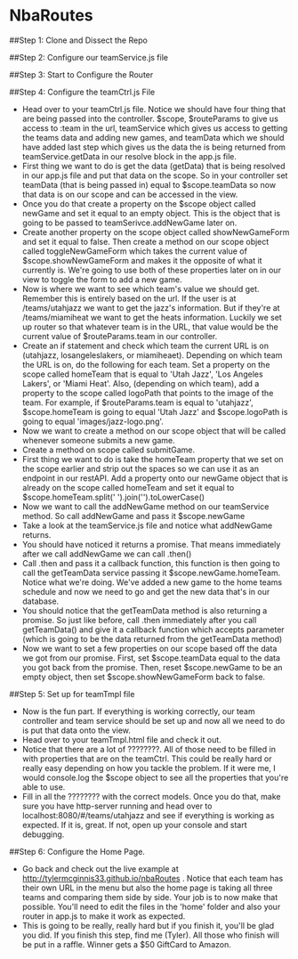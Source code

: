 NbaRoutes
========

<!-- *For this project you're going to need to serve your files through a server. Open up your terminal and (if you have Node/NPM), run 'sudo npm install -g http-server'. Now once you want to check out your code, cd into your folder and run 'http-server'. You should see something like 'Starting up http-server, serving ./ on: http://0.0.0.0:8080'. Now go to 'localhost:8080' and you should see your application. -->

<!-- NBA Routes is the first exposure you'll get to building a full fledge app with more than just one 'route'. http://tylermcginnis33.github.io/nbaRoutes is the full working version of this application. The big thing to notice is that each route, whether it's the Jazz, Heat, or Laker page, are all loading in data (using Resolve) before the route loads. Also, the home page is loading in every teams data before the route loads. In this repo you'll continue to practice fundamental Angular principles you've learned like controllers, services, promises and getting data from RESTful API's while also learning new concepts like routing and resolving data. -->

##Step 1: Clone and Dissect the Repo
<!-- * Fork and clone this repository. -->
<!-- * Take a look at this existing code that's already in place. Notice there are already a few things included for you including images, defaultHeaders.js which is making parse work, and ngRoute is already included in your HTML and as a dependency in your application ['ngRoute']. Normally you would have to include ngRoute because it no longer comes built in with Angular. Also, notice there are two folders (home and teams) in your js folder. The 'home' folder is going to contain a view (.html file), a controller, and service which all have to do with the home (or index) page. In your 'teams' folder there is going to be a conrtoller, service, and another view. All these files have to do with the three (Jazz, Heat, and Lakers) routes. Notice how we've broken routes into folders, this is a very easy way to keep things very modular. -->
<!-- * Check out the index.html page. Notice there are a few things going on. We've included nbaRoutes as the name of our app, mainCtrl as a controller over our whole main-container, a menu that's going to be at the top of the page, and under all that but still inside main-container is ng-view. This piece is crucial to understanding how routing works. That simple <ng-view> holds the power to the universe, or at least this app with different routes. The router is going to take that element and is going to inject certain templates (html pages) into it depending on which route we're using. The template that is injected into the <ng-view> element depends entirely on what we specify inside of our Router in our app.js file. With our router, we're able to specify dynamic templates and controllers based on the URL. -->
<!-- * Once you feel VERY comfortable with the existing codebase, move on to Step 2. -->

##Step 2: Configure our teamService.js file
<!-- * This app is going to be very dependent on using 'resolve' in your router. As we talked about during the lecture, resolve will call a method on our service, resolve that method's promise, then make the data that's being returned from that method available immediately in our controller.  -->
<!-- * In your teamService.js file make a method called addNewGame. This method is going to take in a gameObject as the parameter. That gameObj will eventually have data about each individual game that we'll send to parse. -->
<!-- * In the addNewGame method create a variable called 'url' and set it equal to "https://api.parse.com/1/classes/" + gameObj.homeTeam; Notice each team's games are going to be stored at a RESTful endpoint which points to the teams specific name (gameObj.homeTeam). -->
<!-- * After you've created the url variable, make an if statement that is going to check to see if the home team score (gameObj.homeTeamScore) is greater then the opponents score (gameObj.opponentScore). If it is, set a property called 'won' on the gameObj to true. If it is not, (or if the home team lost), set that win property on the gameObj to false. One gotcha here is that gameOb j.homeTeamScore and gameObj.opponentScore are both strings, you'll need to make them integers before you compare them. To do that, use the parseInt method. parseInt("7") will return 7 the integer. -->
<!-- * Now in that same addNewGame method under your if statement, we're going make a POST request to parse adding the gameObj to our URL we made earlier. So, return the result of making an $http request with the 'method' of 'POST', the 'url' being the URL variable we made earlier, and 'data' being our gameObj. -->
<!-- * Now that our service has an addNewGame function, let's make a getTeamData function which is going to accept a team parameter and fetch the data of that specific team.  -->
<!-- * Creat a function on your service object called getTeamData that accepts a parameter of team. -->
<!-- * Create a deferred object using $q.defer(); then at the bottom of that function return that promise object (deferred.promise) -->
<!-- * Create a variable called url which will be set to 'https://api.parse.com/1/classes/' + team; -->
<!-- * Now, make a 'GET' request using $http to the url of the variable we just made. -->
<!-- * We're not going to return that object but instead we're going to modify the data we got back from that request before we resolve our own promise we made earlier. So add a .then to the end of the $http request and give .then a function that accepts 'data' as the parameter. Remember, data will be the actual data we get back from parse when we make a GET request to the specified URl we made earlier. -->
<!-- * Inside the .then function, make a variable called results and set it equal to data.data.results, which is the actual games the team has played. -->
<!-- * Create two variables, one called wins and one called losses and set them both equal to 0.  -->
<!-- * Loop over results (which is an array of game objects) and check the .won property on each object in the results array, if the .won property is true, increment wins by 1. If .won is not true, increment losses by 1. Now what we've done is gone through all of the games and we now know how many wins and losses that team has. -->
<!-- * Now that we have complete wins and losses variables, we need to somehow access those variables outside of our service. We know that we have a results array which holds an array of all the games the particular team has played. What if we do something a little unconventional here. We know we're going to eventually resolve our promise we made earlier with the results variable (so we can access all the games in our controller). We also know that an array is really just an object at heart. Let's add a 'wins' property to the results array and set it equal to our wins variable and let's also set a 'losses' property on our results array and set it equal to our losses variable. I know this is a little weird because we're not adding items to our array like we usually do but instead we're adding properties to this array. It's a good reminder that arrays are just objects. Once you add the wins and losses property, go ahead and resolve our deferred object we made earlier with our results array. -->
<!-- * Now that we've set up those two methods on our teamService object, we can close teamService. We won't need to modify this file again but we will need to call the methods we set up in teamService.js later. -->

##Step 3: Start to Configure the Router
<!-- * As I mentioned in step 1, setting up the router is perhaps the most important part of this entire application. Our router is going to decide which template and controller get used based on what URL we're currently on. -->
<!-- * Open up your app.js file. We're going to ignore our index (/) page for a little bit while we set up each teams specific routes. So for now, modify your router so whenever the user is at the index page (/), have the templateUrl be js/home.homeTmpl.html and the controller be 'homeCtrl'. -->
<!-- * Now we're going to set up the individual team's routes. It's important to understand that all three teams (Jazz, Lakers, Heat) are going to be using the same Controller and the same Template. -->
<!-- * Whenever the user goes to '/teams/:team' use 'js/teams/teamTmpl.html' as the templateUrl and use 'teamCtrl' as the controller.  -->
<!-- * Take note of the /:team that's in the URL. Remember, that makes it so your application is able to keep track of certain states based on which team is located in the URL. For example, when the user visits yoursite.com/teams/utahjazz, in our controller $routeParams.team is going to be equal to 'utahjazz'. This allows us to then pass in the specific team into our getTeamData method that's on our service and get only that teams data. Also note that the menu in our index.html page have links that point to the different teams (which will be caught by :team in our router). -->
<!-- * Now that our templateUrl and our controller are set up for the /teams/:team url, we want to have some data ready for us before that route loads. In this case, that data we want available in our controller is the specific teams data.  -->
<!-- * Below where we specify the controller create a resolve  with the key being 'resolve' and the value being an object. That object is going to have a method called teamData which returns the promise that gets returned from teamService.getTeamData(). That was really wordy I know. Look up the syntax for how resolve works. What's going to happen is we're going to call the getTeamData method on our teamService service. That will return a promise which will then be resolved and the data we get back from that promise will then be available to us in our controller as teamData, so head over to your teamCtrl.js file and add teamData as a parameter which is passed into your controller.  -->
<!-- * You might have noticed that we're calling the getTeamData method on our teamService service but that method requires a parameter which should be the specific team whose data we want, ie utahjazz, miamiheat, or losangeleslakers. Remember, we know which team's data we want to get based on the :team parameter in our route. We get access to that variable in our resolve block by using $route.current.params.team. So now go ahead and pass $route.current.params.team into your getTeamData method call. -->
<!-- * Let's make one last change to the router for now. Add a .otherwise block so that the router will redirect to the index page if the route the user types in is not recognized. -->

##Step 4: Configure the teamCtrl.js File
* Head over to your teamCtrl.js file. Notice we should have four thing that are being passed into the controller. $scope, $routeParams to give us access to :team in the url, teamService which gives us access to getting the teams data and adding new games, and teamData which we should have added last step which gives us the data the is being returned from teamService.getData in our resolve block in the app.js file. 
* First thing we want to do is get the data (getData) that is being resolved in our app.js file and put that data on the scope. So in your controller set teamData (that is being passed in) equal to $scope.teamData so now that data is on our scope and can be accessed in the view.
* Once you do that create a property on the $scope object called newGame and set it equal to an empty object. This is the object that is going to be passed to teamSerivce.addNewGame later on. 
* Create another property on the scope object called showNewGameForm and set it equal to false. Then create a method on our scope object called toggleNewGameForm which takes the current value of $scope.showNewGameForm and makes it the opposite of what it currently is. We're going to use both of these properties later on in our view to toggle the form to add a new game.
* Now is where we want to see which team's value we should get. Remember this is entirely based on the url. If the user is at /teams/utahjazz we want to get the jazz's information. But if they're at /teams/miamiheat we want to get the heats information. Luckily we set up router so that whatever team is in the URL, that value would be the current value of $routeParams.team in our controller. 
* Create an if statement and check which team the current URL is on (utahjazz, losangeleslakers, or miamiheaet). Depending on which team the URL is on, do the following for each team. Set a property on the scope called homeTeam that is equal to 'Utah Jazz', 'Los Angeles Lakers', or 'Miami Heat'. Also, (depending on which team), add a property to the scope called logoPath that points to the image of the team. For example, if $routeParams.team is equal to 'utahjazz', $scope.homeTeam is going to equal 'Utah Jazz' and $scope.logoPath is going to equal 'images/jazz-logo.png'.
* Now we want to create a method on our scope object that will be called whenever someone submits a new game.
* Create a method on scope called submitGame.
* First thing we want to do is take the homeTeam property that we set on the scope earlier and strip out the spaces so we can use it as an endpoint in our restAPI. Add a property onto our newGame object that is already on the scope called homeTeam and set it equal to $scope.homeTeam.split(' ').join('').toLowerCase() 
* Now we want to call the addNewGame method on our teamService method. So call addNewGame and pass it $scope.newGame
* Take a look at the teamService.js file and notice what addNewGame returns. 
* You should have noticed it returns a promise. That means immediately after we call addNewGame we can call .then()
* Call .then and pass it a callback function, this function is then going to call the getTeamData service passing it $scope.newGame.homeTeam. Notice what we're doing. We've added a new game to the home teams schedule and now we need to go and get the new data that's in our database.
* You should notice that the getTeamData method is also returning a promise. So just like before, call .then immediately after you call getTeamData() and give it a callback function which accepts parameter (which is going to be the data returned from the getTeamData method)
* Now we want to set a few properties on our scope based off the data we got from our promise. First, set $scope.teamData equal to the data you got back from the promise. Then, reset $scope.newGame to be an empty object, then set $scope.showNewGameForm back to false.

##Step 5: Set up for teamTmpl file
* Now is the fun part. If everything is working correctly, our team controller and team service should be set up and now all we need to do is put that data onto the view.
* Head over to your teamTmpl.html file and check it out. 
* Notice that there are a lot of ????????. All of those need to be filled in with properties that are on the teamCtrl. This could be really hard or really easy depending on how you tackle the problem. If it were me, I would console.log the $scope object to see all the properties that you're able to use. 
* Fill in all the ???????? with the correct models. Once you do that, make sure you have http-server running and head over to localhost:8080/#/teams/utahjazz and see if everything is working as expected. If it is, great. If not, open up your console and start debugging.

##Step 6: Configure the Home Page.
* Go back and check out the live example at http://tylermcginnis33.github.io/nbaRoutes . Notice that each team has their own URL in the menu but also the home page is taking all three teams and comparing them side by side. Your job is to now make that possible. You'll need to edit the files in the 'home' folder and also your router in app.js to make it work as expected. 
* This is going to be really, really hard but if you finish it, you'll be glad you did. If you finish this step, find me (Tyler). All those who finish will be put in a raffle. Winner gets a $50 GiftCard to Amazon.
